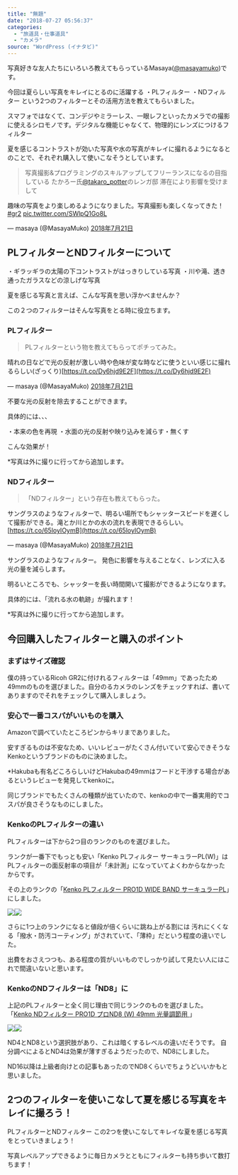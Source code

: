 ```yaml
---
title: "無題"
date: "2018-07-27 05:56:37"
categories:
  - "旅道具・仕事道具"
  - "カメラ"
source: "WordPress (イナタビ)"
---
```


写真好きな友人たちにいろいろ教えてもらっているMasaya([@masayamuko](https://twitter.com/MasayaMuko))です。

今回は夏らしい写真をキレイにとるのに活躍する
・PLフィルター
・NDフィルター
という2つのフィルターとその活用方法を教えてもらいました。

スマフォではなくて、コンデジやミラーレス、一眼レフといったカメラでの撮影に使えるシロモノです。デジタルな機能じゃなくて、物理的にレンズにつけるフィルター

夏を感じるコントラストが効いた写真や水の写真がキレイに撮れるようになるとのことで、それぞれ購入して使いこなそうとしています。

> 写真撮影&プログラミングのスキルアップしてフリーランスになるの目指している たかろー氏[@takaro_potter](https://twitter.com/takaro_potter?ref_src=twsrc%5Etfw)のレンガ邸 滞在により影響を受けまして

趣味の写真をより楽しめるようになりました。写真撮影も楽しくなってきた！[#gr2](https://twitter.com/hashtag/gr2?src=hash&ref_src=twsrc%5Etfw) [pic.twitter.com/SWlpQ1Go8L](https://t.co/SWlpQ1Go8L)

— masaya (@MasayaMuko) [2018年7月21日](https://twitter.com/MasayaMuko/status/1020486979513806848?ref_src=twsrc%5Etfw)

## PLフィルターとNDフィルターについて

・ギラッギラの太陽の下コントラストがはっきりしている写真
・川や滝、透き通ったガラスなどの涼しげな写真

夏を感じる写真と言えば、こんな写真を思い浮かべませんか？

この２つのフィルターはそんな写真をとる時に役立ちます。

### PLフィルター
> PLフィルターという物を教えてもらってポチってみた。

晴れの日などで光の反射が激しい時や色味が変な時などに使うといい感じに撮れるらしい(ざっくり)[https://t.co/Dy6hjd9E2F](https://t.co/Dy6hjd9E2F)

— masaya (@MasayaMuko) [2018年7月21日](https://twitter.com/MasayaMuko/status/1020487395911774208?ref_src=twsrc%5Etfw)

不要な光の反射を除去することができます。

具体的には、、、

・本来の色を再現
・水面の光の反射や映り込みを減らす・無くす

こんな効果が！

*写真は外に撮りに行ってから追加します。
### NDフィルター
> 「NDフィルター」という存在も教えてもらった。

サングラスのようなフィルターで、明るい場所でもシャッタースピードを遅くして撮影ができる。滝とか川とかの水の流れを表現できるらしい。[https://t.co/65loyIOymB](https://t.co/65loyIOymB)

— masaya (@MasayaMuko) [2018年7月21日](https://twitter.com/MasayaMuko/status/1020488021169225729?ref_src=twsrc%5Etfw)

サングラスのようなフィルター。
発色に影響を与えることなく、レンズに入る光の量を減らします。

明るいところでも、シャッターを長い時間開いて撮影ができるようになります。

具体的には、「流れる水の軌跡」が撮れます！

*写真は外に撮りに行ってから追加します。

## 今回購入したフィルターと購入のポイント

### まずはサイズ確認
僕の持っているRicoh GR2に付けれるフィルターは「49mm」であったため49mmのものを選びました。自分のるカメラのレンズをチェックすれば、書いてありますのでそれをチェックして購入しましょう。

### 安心で一番コスパがいいものを購入
Amazonで調べていたところピンからキリまでありました。

安すぎるものは不安なため、いいレビューがたくさん付いていて安心できそうなKenkoというブランドのものに決めました。

*Hakubaも有名どころらしいけどHakubaの49mmはフードと干渉する場合があるというレビューを発見してkenkoに。

同じブランドでもたくさんの種類が出ていたので、kenkoの中で一番実用的でコスパが良さそうなものにしました。

### KenkoのPLフィルターの違い
PLフィルターは下から2つ目のランクのものを選びました。

ランクが一番下でもっとも安い「Kenko PLフィルター サーキュラーPL(W)」は
PLフィルターの面反射率の項目が「未計測」になっていてよくわからなかったからです。

その上のランクの「[Kenko PLフィルター PRO1D WIDE BAND サーキュラーPL](https://amzn.to/2NDgfQU)」にしました。

[![](//ws-fe.amazon-adsystem.com/widgets/q?_encoding=UTF8&ASIN=B00405DR60&Format=_SL250_&ID=AsinImage&MarketPlace=JP&ServiceVersion=20070822&WS=1&tag=msymk-22)](https://www.amazon.co.jp/gp/product/B00405DR60/ref=as_li_ss_il?ie=UTF8&psc=1&linkCode=li3&tag=msymk-22&linkId=e615cfa02f5d925301e071b511d971f7)![](https://ir-jp.amazon-adsystem.com/e/ir?t=msymk-22&l=li3&o=9&a=B00405DR60)

さらに1つ上のランクになると値段が倍くらいに跳ね上がる割には
汚れにくくなる「撥水・防汚コーティング」がされていて、「薄枠」だという程度の違いでした。

出費をおさえつつも、ある程度の質がいいものでしっかり試して見たい人にはこれで間違いないと思います。

### KenkoのNDフィルターは「ND8」に

上記のPLフィルターと全く同じ理由で同じランクのものを選びました。
「[Kenko NDフィルター PRO1D プロND8 (W) 49mm 光量調節用 ](https://amzn.to/2uHW5OG)」

[![](//ws-fe.amazon-adsystem.com/widgets/q?_encoding=UTF8&ASIN=B00405DR6U&Format=_SL250_&ID=AsinImage&MarketPlace=JP&ServiceVersion=20070822&WS=1&tag=msymk-22)](https://www.amazon.co.jp/gp/product/B00405DR6U/ref=as_li_ss_il?ie=UTF8&psc=1&linkCode=li3&tag=msymk-22&linkId=bbc470133c8171c4987a7b822a0baf33)![](https://ir-jp.amazon-adsystem.com/e/ir?t=msymk-22&l=li3&o=9&a=B00405DR6U)

ND4とND8という選択肢があり、これは暗くするレベルの違いだそうです。
自分調べによるとND4は効果が薄すぎるようだったので、ND8にしました。

ND16以降は上級者向けとの記事もあったのでND8くらいでちょうどいいかもと思いました。

## 2つのフィルターを使いこなして夏を感じる写真をキレイに撮ろう！

PLフィルターとNDフィルター
この2つを使いこなしてキレイな夏を感じる写真をとっていきましょう！

写真レベルアップできるように毎日カメラとともにフィルターも持ち歩いて数打ちます！